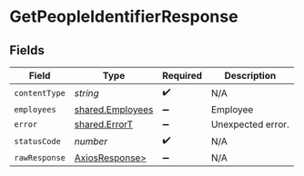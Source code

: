 # GetPeopleIdentifierResponse


## Fields

| Field                                                    | Type                                                     | Required                                                 | Description                                              |
| -------------------------------------------------------- | -------------------------------------------------------- | -------------------------------------------------------- | -------------------------------------------------------- |
| `contentType`                                            | *string*                                                 | :heavy_check_mark:                                       | N/A                                                      |
| `employees`                                              | [shared.Employees](../../models/shared/employees.md)     | :heavy_minus_sign:                                       | Employee                                                 |
| `error`                                                  | [shared.ErrorT](../../models/shared/errort.md)           | :heavy_minus_sign:                                       | Unexpected error.                                        |
| `statusCode`                                             | *number*                                                 | :heavy_check_mark:                                       | N/A                                                      |
| `rawResponse`                                            | [AxiosResponse>](https://axios-http.com/docs/res_schema) | :heavy_minus_sign:                                       | N/A                                                      |